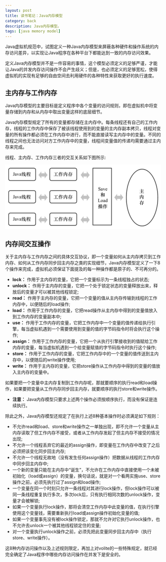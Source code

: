 ```yaml
---
layout: post
title: 读书笔记：Java内存模型
category: back
description: Java内存模型。
tags: [java memory model]
---
```


Java虚拟机规范中，试图定义一种Java内存模型来屏蔽各种硬件和操作系统的内存访问差异，以实现让Java程序在各种平台下都能达到一致的内存访问效果。

定义Java内存模型并不是一件容易的事情，这个模型必须定义的足够严谨，才能让Java的并发内存访问操作不会产生歧义；但是，也必须定义的足够宽松，使得虚拟机的实现有足够的自由空间去利用硬件的各种特性来获取更好的执行速度。

## **主内存与工作内存**

Java内存模型的主要目标是定义程序中各个变量的访问规则，即在虚拟机中将变量存储到内存和从内存中取出变量这样的底层细节。

Java内存模型规定了所有的变量都存储在主内存中。每条线程还有自己的工作内存，线程的工作内存中保存了被该线程使用到的变量的主内存副本拷贝，线程对变量的所有操作都必须在工作内存中进行，而不能直接读写主内存中的变量。不同的线程之间也无法访问对方工作内存中的变量，线程间变量值的传递均需要通过主内存来完成。

线程、主内存、工作内存三者的交互关系如下图所示:

<p class="picture"><img alt="" src="/assets/img/2015-6-3/mem_relation.jpg"/></p>

## **内存间交互操作**

关于主内存与工作内存之间的具体交互协议，即一个变量如何从主内存拷贝到工作内存、如何从工作内存同步回主内存之类的实现细节，Java内存模型定义了一下8个操作来完成，虚拟机必须保证下面提及的每一种操作都是原子的、不可再分的。

* **lock：** 作用于主内存的变量，它把一个变量标示为一条线程独占的状态;
* **unlock：** 作用于主内存的变量，它把一个处于锁定状态的变量释放出来，释放后的变量才可以被其他线程锁定;
* **read：** 作用于主内存的变量，它把一个变量的值从主内存传输到线程的工作内存中，以便随后的load操作;
* **load：** 作用于工作内存的变量，它把read操作从主内存中得到的变量值放入到工作内存的变量副本中;
* **use：** 作用于工作内存的变量，它把工作内存中一个变量的值传递给执行引擎，每当虚拟机遇到一个需要使用到变量的值的字节码指令时将会执行这个操作;
* **assign：** 作用于工作内存的变量，它把一个从执行引擎接收到的值赋给工作内存的变量，每当虚拟机遇到一个给变量赋值的字节码指令时执行这个操作;
* **store：** 作用于工作内存的变量，它把工作内存中的一个变量的值传送到主内存中，以便随后的write操作使用;
* **write：** 作用于主内存的变量，它把store操作从工作内存中得到的变量的值放入主内存的变量中。

如果要把一个变量中主内存复制到工作内存呢，那就要顺序的执行read和load操作，如果要把变量从工作内存同步回主内存，就要顺序的执行store和write操作。

* **注意：** Java内存模型只要求上述两个操作必须按顺序执行，而没有保证是连续执行。

除此之外，Java内存模型还规定了在执行上述8种基本操作时必须满足如下规则：

* 不允许read和load、store和write操作之一单独出现，即不允许一个变量从主内存读取了但工作内存不接受，或者从工作内存发起了但主内存不接受的情况出现;
* 不允许一个线程丢弃它的最近的assign操作，即变量在工作内存中改变了之后必须把该变化同步回主内存;
* 不允许一个线程无故地（没有发生任何assign操作）把数据从线程的工作内存中同步回主内存中;
* 一个新的变量只能在主内存中“诞生”，不允许在工作内存中直接使用一个未被初始化（load或assign）的变量，换句话说，就是对一个看两实施use、store操作之前，必须先执行过了assign和load操作;
* 一个变量在同一个时刻只允许一条线程对其进行lock操作，但lock操作可以被同一条线程重复执行多次，多次lock后，只有执行相同次数的unlock操作，变量才会被解锁;
* 如果一个变量执行lock操作，那将会清空工作内存中此变量的值，在执行引擎使用这个变量钱，需要重新执行load或assign操作初始化变量的值;
* 如果一个变量事先没有被lock操作锁定，那就不允许对它执行unlock操作，也不允许去unlock一个被其他线程锁定住的变量; 
* 对一个变量执行unlock操作之前，必须先把此变量同步回主内存中（执行store、write操作）。

这8种内存访问操作以及上述规则限定，再加上对volite的一些特殊规定，就已经完全确定了Java程序中哪些内存访问操作在并发下是安全的。

